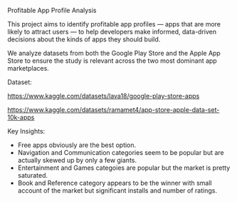 Profitable App Profile Analysis

This project aims to identify profitable app profiles — apps that are more likely to attract users — to help developers make informed, data-driven decisions about the kinds of apps they should build.

We analyze datasets from both the Google Play Store and the Apple App Store to ensure the study is relevant across the two most dominant app marketplaces.

Dataset:

https://www.kaggle.com/datasets/lava18/google-play-store-apps

https://www.kaggle.com/datasets/ramamet4/app-store-apple-data-set-10k-apps

Key Insights:
- Free apps obviously are the best option.
- Navigation and Communication categories seem to be popular but are actually skewed up by only a few giants.
- Entertainment and Games categoies are popular but the market is pretty saturated.
- Book and Reference category appears to be the winner with small account of the market but significant installs and number of ratings.
